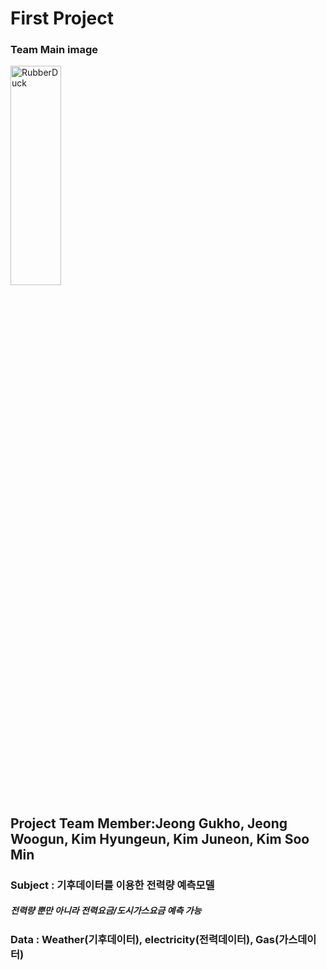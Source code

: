 # First Project
### Team Main image 
<img src="![cat_lightning.png](https://github.com/GUKHOJeong/EST_Project/blob/main/First_Project/energy_consumption_prediction/image/cat_lightning.png)" width="40%" height="30%" title="px(픽셀) 크기 설정" alt="RubberDuck"></img>
## Project Team Member:Jeong Gukho, Jeong Woogun, Kim Hyungeun, Kim Juneon, Kim Soo Min 

### Subject : 기후데이터를 이용한 전력량 예측모델
##### 전력량 뿐만 아니라 전력요금/도시가스요금 예측 가능 

### Data : Weather(기후데이터), electricity(전력데이터), Gas(가스데이터)
#####
